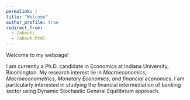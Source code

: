 ```yaml
---
permalink: /
title: "Welcome"
author_profile: true
redirect_from: 
  - /about/
  - /about.html
---
```


Welcome to my webpage!

I am currently a Ph.D. candidate in Economics at Indiana University, Bloomington. My research interest lie in *Macroeconomics, Macroeconometrics, Monetary Economics, and financial economics*. I am particularly interested in studying the financial intermediation of banking sector using Dynamic Stochastic General Equilibrium approach.